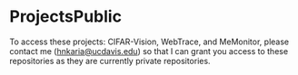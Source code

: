 # ProjectsPublic

To access these projects: CIFAR-Vision, WebTrace, and MeMonitor, please contact me (hnkaria@ucdavis.edu) so that I can grant you access to these repositories as they are currently private repositories.
